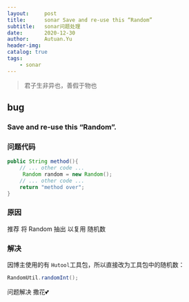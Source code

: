 ```yaml
---
layout:     post
title:      sonar Save and re-use this “Random”
subtitle:   sonar问题处理
date:       2020-12-30
author:     Autuan.Yu
header-img:
catalog: true
tags:
    - sonar
---
```

> 君子生非异也，善假于物也

## bug

### Save and re-use this “Random”.



### 问题代码

```` java
public String method(){
    // ... other code ...
     Random random = new Random();
    // ... other code ...
    return "method over";
}
````



### 原因  

推荐 将 Random 抽出 以复用 随机数

### 解决

因博主使用的有 `Hutool`工具包，所以直接改为工具包中的随机数：

````java
RandomUtil.randomInt();
````



问题解决  撒花💕

